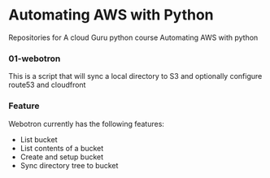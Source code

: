 # Automating AWS with Python


Repositories for A cloud Guru python course
Automating AWS with python


###  01-webotron

This is a script that will sync a local directory to S3 and optionally
configure route53 and cloudfront

### Feature

Webotron currently has the following features:

- List bucket
- List contents of a bucket
- Create and setup bucket
- Sync directory tree to bucket
